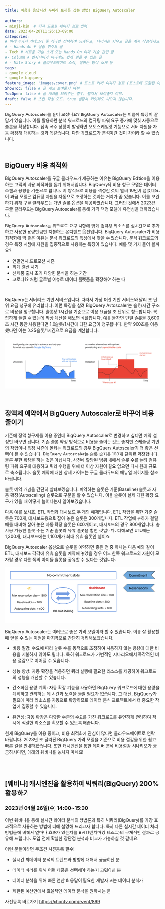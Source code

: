 ```yaml
---
title: 비용과 응답시간 두마리 토끼를 잡는 방법! BigQuery Autoscaler

authors:
- minji-kim  # 저자 프로필 페이지 경로 입력
date: 2023-04-20T11:26:13+09:00
categories:
# 아래 4가지 카테고리 중 하나만 선택하여 남겨두고, 나머지는 지우고 글을 계속 작성하세요.
# - Hands On # 실습 위주의 글
- Tech # 새로운 기술 소개 또는 Hands On 이외 기술 관련 글
#- Column # 엔지니어가 아니여도 쉽게 읽을 수 있는 글
# - Mate Story # 클라우드메이트 소식, 일하는 방식 소개 등
tags:
- google cloud
- google bigquery
feature_image: 'images/cover.png' # 포스트 커버 이미지 경로 (포스트에 포함된 이미지 중 하나 지정. 필드 제거하면 기본 이미지가 나옵니다.)
ShowToc: false # 글 개요 보여줄지 여부
TocOpen: false # 글 개요를 보여주는 경우, 펼처서 보여줄지 여부.
draft: false # 초안 작성 모드. true 설정시 커밋해도 나오지 않습니다.
---
```

BigQuery Autoscaler를 들어 보셨나요? BigQuery Autoscaler는 이름에 특징이 잘 담겨 있습니다. 이를 활용하면 분석 워크로드의 컴퓨팅 파워 요구 증가에 맞춰 자동으로 슬롯을 확장합니다. 접속 폭주 상황이 발생하면 오토스케일링 기능으로 서버 자원을 자동 확장해 대응하는 것과 똑같습니다. 다만 워크로드가 분석이란 것이 차이라 할 수 있습니다.  

<br>

## BigQuery 비용 최적화 

BigQuery Autoscaler를 구글 클라우드가 제공하는 이유는 BigQuery Edition을 이용하는 고객의 비용 최적화를 돕기 위해서입니다. BigQuery의 비용 청구 모델은 데이터 스캔과 용량을 기준으로 합니다. 이 방식으로 비용을 책정한 것이 벌써 10년이 넘었네요. 이 과금 모델은 컴퓨팅 자원을 자동으로 조정하는 것과는 거리가 좀 있습니다. 이를 보완하기 위해 구글 클라우드는 가변 슬롯 옵션을 제공하였습니다. 그러던 것에서 2023년 구글 클라우드는 BigQuery Autoscaler를 통해 가격 책정 모델에 유연성을 더하였습니다.  

BigQuery Autoscaler는 워크로드 요구 사항에 맞게 컴퓨팅 리소스를 실시간으로 추가하고 사용한 용량만큼만 지불하는 온디맨드 옵션입니다. BigQuery Autoscaler가 비용 최적화에 딱 좋은 이유는 분석 워크로드의 특성에서 찾을 수 있습니다. 분석 워크로드의 경우 특정 시점에 자원을 집중적으로 사용하는 특징이 있습니다. 예를 몇 가지 들어 볼까요? 



- 연말연시 프로모션 시즌  
- 회계 결산 시기  
- 신제품 출시 초기 다양한 분석을 하는 기간  
- 코로나19 처럼 글로벌 이슈로 데이터 플랫폼을 확장해야 하는 때 

<br>
 
BigQuery는 서버리스 기반 서비스입니다. 따라서 가상 머신 기반 서비스와 달리 초 단위 요금 청구에 유리합니다. 이런 특징을 살려 BigQuery Autoscaler는 슬롯/시간 구조로 비용을 청구합니다. 슬롯당 1시간을 기준으로 이용 요금을 초 단위로 청구합니다. 복잡하게 들릴 수 있는데 막상 계산을 해보면 심플합니다. 예를 들자면 단일 슬롯을 3,600초 시간 동안 사용한다면 1.0슬롯/1시간에 대한 요금이 청구됩니다. 만약 900초를 이용했다면 이는 0.25슬롯/1시간으로 요금을 계산합니다.  

![](images/01.png)

<br> 

## 정액제 예약에서 BigQuery Autoscaler로 바꾸어 비용 줄이기  

 

기존에 정액 청구제를 이용 중인데 BigQuery Autoscaler로 변경하고 싶다면 예약 설정만 바꾸면 됩니다. 기존 슬롯 약정 방식으로 비용을 줄이는 것도 좋지만 스케줄링 기반의 작업이나 특정 시즌에 몰리는 워크로드의 경우 BigQuery Autoscaler가 더 좋은 선택이 될 수 있습니다. BigQuery Autoscaler는 슬롯 숫자를 100개 단위로 확장합니다. 물론 무한 확장을 하는 것은 아닙니다. 사전에 할당된 범위 내에서 슬롯 수를 늘려 컴퓨팅 파워 요구에 대응하고 쿼리 수행을 위해 더 이상 자원이 필요 없으면 다시 원래 규모로 축소됩니다. 슬롯 예약에 대한 상세 가이드는 구글 클라우드의 매뉴얼 페이지를 참조 바랍니다.  

 

슬롯 예약 개념을 간단히 살펴보겠습니다. 예약하는 슬롯은 기준(Baseline) 슬롯과 자동 확장(Autoscaling) 슬롯으로 구분을 할 수 있습니다. 이들 슬롯이 실제 자원 확장 요구가 있을 때 어떻게 늘어나는지 알아보겠습니다.  

 

다음 예를 보시죠. ETL 작업과 대시보드 두 개의 예제입니다. ETL 작업을 위한 기준 슬롯은 700개, 대시보드용으로 잡아 놓은 슬롯은 300개입니다. ETL 작업에 부하가 걸릴 때를 대비해 잡아 놓은 자동 확장 슬롯은 600개이고, 대시보드의 경우 800개입니다. 총 사용 가능한 슬롯 수는 기준 슬롯과 유휴 슬롯을 합한 것입니다. 더해보면 ETL에는 1,300개, 대시보드에는 1,100개가 최대 유휴 슬롯인 셈이죠.  

 

BigQuery Autoscaler 옵션으로 슬롯을 예약하면 좋은 점 중 하나는 다음 예와 같이 ETL, 대시보드 각각에 유휴 슬롯을 예약해 놓았을 경우 어느 한쪽 워크로드의 자원이 모자랄 경우 다른 쪽의 아이들 슬롯을 공유할 수 있다는 것입니다.  

 
![](images/02.png)
 

 

BigQuery Autoscaler는 여러모로 좋은 가격 모델이라 할 수 있습니다. 이를 잘 활용할 때 얻을 수 있는 이점을 마지막으로 간단히 정리해보겠습니다.  

 

- 비용 절감: 수요에 따라 슬롯 수를 동적으로 조정하여 사용하지 않는 용량에 대한 비용을 지불하지 않아도 됩니다. 특히 워크로드가 가변적인 시나리오에서 즉각적인 비용 절감으로 이어질 수 있습니다. 

- 성능 향상: 자동 확장을 적용하면 쿼리 실행에 필요한 리소스를 제공하여 워크로드의 성능을 개선할 수 있습니다. 

- 간소화된 용량 계획: 자동 확장 기능을 사용하면 BigQuery 워크로드에 대한 용량을 계획하고 관리하는 데 시간과 노력을 들일 필요가 없습니다. 그 대신, BigQuery가 필요에 따라 리소스를 자동으로 확장하므로 데이터 분석 프로젝트에서 더 중요한 작업에 집중할 수 있습니다. 

- 유연성: 자동 확장은 다양한 수준의 수요를 가진 워크로드를 유연하게 관리하여 적시에 적절한 리소스를 확보할 수 있도록 해줍니다. 

 

현재 BigQuery를 이용 중이고, 비용 최적화에 관심이 많다면 클라우드메이트로 연락 바랍니다. 2023년 초 달라진 BigQuery 가격 모델을 기준으로 비용 절감을 위한 쉽고 빠른 길을 안내하겠습니다. 또한 캐시엔진을 통한 데이버 분석 비용절감 시나리오가 궁금하시다면, 아래의 웨비나를 놓치지 마세요!  

<br>
<br>



## [웨비나] 캐시엔진을 활용하여 빅쿼리(BigQuery) 200% 활용하기 
### 2023년 04월 26일(수) 14:00~15:00 
이번 웨비나를 통해 실시간 데이터 분석의 방법론과 특히 빅쿼리(BigQuery)를 가장 효과적으로 사용하는 방법에 대해 설명해 드리고자 합니다. 특히 다른 실시간 데이터 처리 방법들에 비해서 얼마나 효과가 있는지를 BMT(벤치마킹 테스트)의 구체적인 결과로 공유해 드립니다. 도입 전에 확실한 장단점 분석과 비교가 가능하실 것 같네요. 

  

이런 분들이라면 무조건 사전등록 필수! 

  -  실시간 빅데이터 분석의 트렌드와 방향에 대해서 궁금하신 분 

  -  데이터 처리를 위해 어떤 제품을 선택해야 하는지 고민이신 분 

  -  데이터 분석을 위해 빠른 연산 & 응답이 필요한 개발자 또는 데이터 분석가 

  -  제한된 예산안에서 효율적인 데이터 분석을 원하시는 분 

사전등록 바로가기 https://chontv.com/event/899
